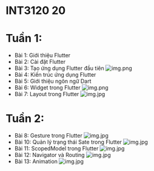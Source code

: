 # INT3120 20

# Tuần 1:

- Bài 1: Giới thiệu Flutter
- Bài 2: Cài đặt Flutter
- Bài 3: Tạo ứng dụng Flutter đầu tiên
  ![img.png](demo/3.png=108x240)
- Bài 4: Kiến trúc ứng dụng Flutter
- Bài 5: Giới thiệu ngôn ngữ Dart
- Bài 6: Widget trong Flutter
  ![img.png](demo/6.png)
- Bài 7: Layout trong Flutter
  ![img.jpg](demo/7.jpg)

# Tuần 2:

- Bài 8: Gesture trong Flutter
  ![img.jpg](demo/8_1.jpg)
- Bài 10: Quản lý trạng thái Sate trong Flutter
  ![img.jpg](demo/10.jpg)
- Bài 11: ScopedModel trong Flutter
  ![img.jpg](demo/11.jpg)
- Bài 12: Navigator và Routing
  ![img.jpg](demo/12_1.jpg)
- Bài 13: Animation
  ![img.jpg](demo/13.jpg)
